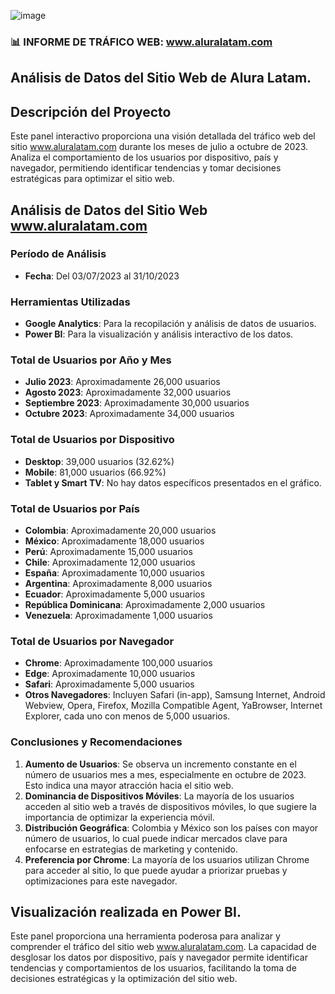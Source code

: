 
![image](https://github.com/user-attachments/assets/cd30ef57-4e18-407c-8dfa-17a24eb723c5)


### 📊 INFORME DE TRÁFICO WEB: www.aluralatam.com

## Análisis de Datos del Sitio Web de Alura Latam.

## Descripción del Proyecto
Este panel interactivo proporciona una visión detallada del tráfico web del sitio www.aluralatam.com durante los meses de julio a octubre de 2023. Analiza el comportamiento de los usuarios por dispositivo, país y navegador, permitiendo identificar tendencias y tomar decisiones estratégicas para optimizar el sitio web.

## Análisis de Datos del Sitio Web www.aluralatam.com

### Período de Análisis
- **Fecha**: Del 03/07/2023 al 31/10/2023

### Herramientas Utilizadas
- **Google Analytics**: Para la recopilación y análisis de datos de usuarios.
- **Power BI**: Para la visualización y análisis interactivo de los datos.

### Total de Usuarios por Año y Mes
- **Julio 2023**: Aproximadamente 26,000 usuarios
- **Agosto 2023**: Aproximadamente 32,000 usuarios
- **Septiembre 2023**: Aproximadamente 30,000 usuarios
- **Octubre 2023**: Aproximadamente 34,000 usuarios

### Total de Usuarios por Dispositivo
- **Desktop**: 39,000 usuarios (32.62%)
- **Mobile**: 81,000 usuarios (66.92%)
- **Tablet y Smart TV**: No hay datos específicos presentados en el gráfico.

### Total de Usuarios por País
- **Colombia**: Aproximadamente 20,000 usuarios
- **México**: Aproximadamente 18,000 usuarios
- **Perú**: Aproximadamente 15,000 usuarios
- **Chile**: Aproximadamente 12,000 usuarios
- **España**: Aproximadamente 10,000 usuarios
- **Argentina**: Aproximadamente 8,000 usuarios
- **Ecuador**: Aproximadamente 5,000 usuarios
- **República Dominicana**: Aproximadamente 2,000 usuarios
- **Venezuela**: Aproximadamente 1,000 usuarios

### Total de Usuarios por Navegador
- **Chrome**: Aproximadamente 100,000 usuarios
- **Edge**: Aproximadamente 10,000 usuarios
- **Safari**: Aproximadamente 5,000 usuarios
- **Otros Navegadores**: Incluyen Safari (in-app), Samsung Internet, Android Webview, Opera, Firefox, Mozilla Compatible Agent, YaBrowser, Internet Explorer, cada uno con menos de 5,000 usuarios.

### Conclusiones y Recomendaciones
1. **Aumento de Usuarios**: Se observa un incremento constante en el número de usuarios mes a mes, especialmente en octubre de 2023. Esto indica una mayor atracción hacia el sitio web.
2. **Dominancia de Dispositivos Móviles**: La mayoría de los usuarios acceden al sitio web a través de dispositivos móviles, lo que sugiere la importancia de optimizar la experiencia móvil.
3. **Distribución Geográfica**: Colombia y México son los países con mayor número de usuarios, lo cual puede indicar mercados clave para enfocarse en estrategias de marketing y contenido.
4. **Preferencia por Chrome**: La mayoría de los usuarios utilizan Chrome para acceder al sitio, lo que puede ayudar a priorizar pruebas y optimizaciones para este navegador.

## Visualización realizada en Power BI.
Este panel proporciona una herramienta poderosa para analizar y comprender el tráfico del sitio web www.aluralatam.com. La capacidad de desglosar los datos por dispositivo, país y navegador permite identificar tendencias y comportamientos de los usuarios, facilitando la toma de decisiones estratégicas y la optimización del sitio web.

